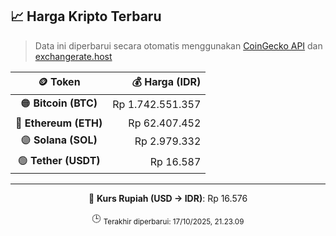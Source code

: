 

<!-- HARGA_KRIPTO -->
## 📈 Harga Kripto Terbaru

> Data ini diperbarui secara otomatis menggunakan [CoinGecko API](https://www.coingecko.com/) dan [exchangerate.host](https://exchangerate.host/)

<div align="center">

| 🪙 Token | 💰 Harga (IDR) |
|:------:|---------------:|
| 🟠 **Bitcoin (BTC)**   | Rp 1.742.551.357 |
| 🔵 **Ethereum (ETH)**  | Rp 62.407.452 |
| 🟣 **Solana (SOL)**    | Rp 2.979.332 |
| 🟢 **Tether (USDT)**   | Rp 16.587 |

---

💱 **Kurs Rupiah (USD → IDR)**: Rp 16.576

🕒 <sub>Terakhir diperbarui: 17/10/2025, 21.23.09</sub>

</div>
<!-- /HARGA_KRIPTO -->